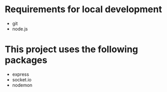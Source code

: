 # Requirements for local development
- git
- node.js

# This project uses the following packages
- express
- socket.io
- nodemon